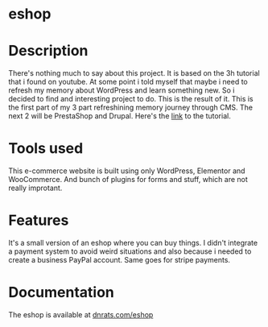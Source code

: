 # eshop
# Description
There's nothing much to say about this project. It is based on the 3h tutorial that i found on youtube. At some point i told myself that maybe i need to refresh my memory about WordPress and learn something new. So i decided to find and interesting project to do. This is the result of it. This is the first part of my 3 part refreshining memory journey through CMS. The next 2 will be PrestaShop and Drupal. 
Here's the [link](https://www.youtube.com/watch?v=kg2gTkifC-Y) to the tutorial.
# Tools used
This e-commerce website is built using only WordPress, Elementor and WooCommerce. And bunch of plugins for forms and stuff, which are not really improtant.
# Features
It's a small version of an eshop where you can buy things. I didn't integrate a payment system to avoid weird situations and also because i needed to create a business PayPal account. Same goes for stripe payments. 
# Documentation
The eshop is available at [dnrats.com/eshop](dnrats.com/eshop)